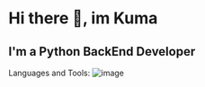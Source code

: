 # Hi there 👋, im Kuma

## I'm a Python BackEnd Developer

Languages and Tools:
![image](https://github.com/KUMA-ORIGINAL/KUMA-ORIGINAL/assets/108028683/c3cef703-9b04-45a7-9f02-a748e40af2ff)

<!--
**KUMA-ORIGINAL/KUMA-ORIGINAL** is a ✨ _special_ ✨ repository because its `README.md` (this file) appears on your GitHub profile.

Here are some ideas to get you started:

- 🔭 I’m currently working on ...
- 🌱 I’m currently learning ...
- 👯 I’m looking to collaborate on ...
- 🤔 I’m looking for help with ...
- 💬 Ask me about ...
- 📫 How to reach me: ...
- 😄 Pronouns: ...
- ⚡ Fun fact: ...
-->
